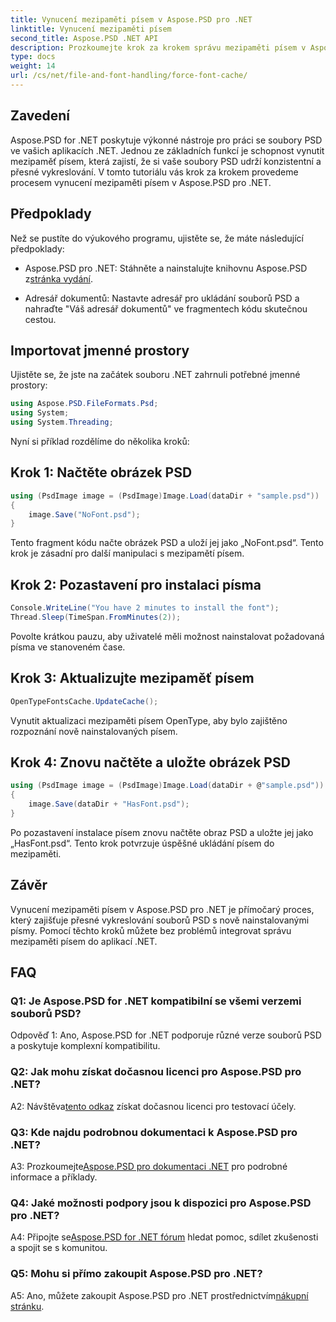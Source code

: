 ```yaml
---
title: Vynucení mezipaměti písem v Aspose.PSD pro .NET
linktitle: Vynucení mezipaměti písem
second_title: Aspose.PSD .NET API
description: Prozkoumejte krok za krokem správu mezipaměti písem v Aspose.PSD pro .NET. Zajistěte přesné vykreslování s touto výkonnou knihovnou .NET.
type: docs
weight: 14
url: /cs/net/file-and-font-handling/force-font-cache/
---
```

## Zavedení

Aspose.PSD for .NET poskytuje výkonné nástroje pro práci se soubory PSD ve vašich aplikacích .NET. Jednou ze základních funkcí je schopnost vynutit mezipaměť písem, která zajistí, že si vaše soubory PSD udrží konzistentní a přesné vykreslování. V tomto tutoriálu vás krok za krokem provedeme procesem vynucení mezipaměti písem v Aspose.PSD pro .NET.

## Předpoklady

Než se pustíte do výukového programu, ujistěte se, že máte následující předpoklady:

- Aspose.PSD pro .NET: Stáhněte a nainstalujte knihovnu Aspose.PSD z[stránka vydání](https://releases.aspose.com/psd/net/).

- Adresář dokumentů: Nastavte adresář pro ukládání souborů PSD a nahraďte "Váš adresář dokumentů" ve fragmentech kódu skutečnou cestou.

## Importovat jmenné prostory

Ujistěte se, že jste na začátek souboru .NET zahrnuli potřebné jmenné prostory:

```csharp
using Aspose.PSD.FileFormats.Psd;
using System;
using System.Threading;
```

Nyní si příklad rozdělíme do několika kroků:

## Krok 1: Načtěte obrázek PSD

```csharp
using (PsdImage image = (PsdImage)Image.Load(dataDir + "sample.psd"))
{
    image.Save("NoFont.psd");
}
```

Tento fragment kódu načte obrázek PSD a uloží jej jako „NoFont.psd“. Tento krok je zásadní pro další manipulaci s mezipamětí písem.

## Krok 2: Pozastavení pro instalaci písma

```csharp
Console.WriteLine("You have 2 minutes to install the font");
Thread.Sleep(TimeSpan.FromMinutes(2));
```

Povolte krátkou pauzu, aby uživatelé měli možnost nainstalovat požadovaná písma ve stanoveném čase.

## Krok 3: Aktualizujte mezipaměť písem

```csharp
OpenTypeFontsCache.UpdateCache();
```

Vynutit aktualizaci mezipaměti písem OpenType, aby bylo zajištěno rozpoznání nově nainstalovaných písem.

## Krok 4: Znovu načtěte a uložte obrázek PSD

```csharp
using (PsdImage image = (PsdImage)Image.Load(dataDir + @"sample.psd"))
{
    image.Save(dataDir + "HasFont.psd");
}
```

Po pozastavení instalace písem znovu načtěte obraz PSD a uložte jej jako „HasFont.psd“. Tento krok potvrzuje úspěšné ukládání písem do mezipaměti.

## Závěr

Vynucení mezipaměti písem v Aspose.PSD pro .NET je přímočarý proces, který zajišťuje přesné vykreslování souborů PSD s nově nainstalovanými písmy. Pomocí těchto kroků můžete bez problémů integrovat správu mezipaměti písem do aplikací .NET.

## FAQ

### Q1: Je Aspose.PSD for .NET kompatibilní se všemi verzemi souborů PSD?

Odpověď 1: Ano, Aspose.PSD for .NET podporuje různé verze souborů PSD a poskytuje komplexní kompatibilitu.

### Q2: Jak mohu získat dočasnou licenci pro Aspose.PSD pro .NET?

 A2: Návštěva[tento odkaz](https://purchase.aspose.com/temporary-license/) získat dočasnou licenci pro testovací účely.

### Q3: Kde najdu podrobnou dokumentaci k Aspose.PSD pro .NET?

 A3: Prozkoumejte[Aspose.PSD pro dokumentaci .NET](https://reference.aspose.com/psd/net/) pro podrobné informace a příklady.

### Q4: Jaké možnosti podpory jsou k dispozici pro Aspose.PSD pro .NET?

 A4: Připojte se[Aspose.PSD for .NET fórum](https://forum.aspose.com/c/psd/34) hledat pomoc, sdílet zkušenosti a spojit se s komunitou.

### Q5: Mohu si přímo zakoupit Aspose.PSD pro .NET?

 A5: Ano, můžete zakoupit Aspose.PSD pro .NET prostřednictvím[nákupní stránku](https://purchase.aspose.com/buy).